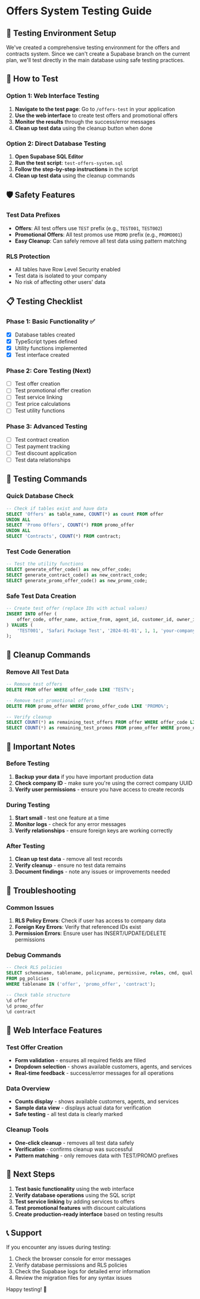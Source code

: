 # Offers System Testing Guide

## 🧪 Testing Environment Setup

We've created a comprehensive testing environment for the offers and contracts system. Since we can't create a Supabase branch on the current plan, we'll test directly in the main database using safe testing practices.

## 🚀 How to Test

### Option 1: Web Interface Testing
1. **Navigate to the test page**: Go to `/offers-test` in your application
2. **Use the web interface** to create test offers and promotional offers
3. **Monitor the results** through the success/error messages
4. **Clean up test data** using the cleanup button when done

### Option 2: Direct Database Testing
1. **Open Supabase SQL Editor**
2. **Run the test script**: `test-offers-system.sql`
3. **Follow the step-by-step instructions** in the script
4. **Clean up test data** using the cleanup commands

## 🛡️ Safety Features

### Test Data Prefixes
- **Offers**: All test offers use `TEST` prefix (e.g., `TEST001`, `TEST002`)
- **Promotional Offers**: All test promos use `PROMO` prefix (e.g., `PROMO001`)
- **Easy Cleanup**: Can safely remove all test data using pattern matching

### RLS Protection
- All tables have Row Level Security enabled
- Test data is isolated to your company
- No risk of affecting other users' data

## 📋 Testing Checklist

### Phase 1: Basic Functionality ✅
- [x] Database tables created
- [x] TypeScript types defined
- [x] Utility functions implemented
- [x] Test interface created

### Phase 2: Core Testing (Next)
- [ ] Test offer creation
- [ ] Test promotional offer creation
- [ ] Test service linking
- [ ] Test price calculations
- [ ] Test utility functions

### Phase 3: Advanced Testing
- [ ] Test contract creation
- [ ] Test payment tracking
- [ ] Test discount application
- [ ] Test data relationships

## 🔧 Testing Commands

### Quick Database Check
```sql
-- Check if tables exist and have data
SELECT 'Offers' as table_name, COUNT(*) as count FROM offer
UNION ALL
SELECT 'Promo Offers', COUNT(*) FROM promo_offer
UNION ALL
SELECT 'Contracts', COUNT(*) FROM contract;
```

### Test Code Generation
```sql
-- Test the utility functions
SELECT generate_offer_code() as new_offer_code;
SELECT generate_contract_code() as new_contract_code;
SELECT generate_promo_offer_code() as new_promo_code;
```

### Safe Test Data Creation
```sql
-- Create test offer (replace IDs with actual values)
INSERT INTO offer (
    offer_code, offer_name, active_from, agent_id, customer_id, owner_id
) VALUES (
    'TEST001', 'Safari Package Test', '2024-01-01', 1, 1, 'your-company-id'
);
```

## 🧹 Cleanup Commands

### Remove All Test Data
```sql
-- Remove test offers
DELETE FROM offer WHERE offer_code LIKE 'TEST%';

-- Remove test promotional offers
DELETE FROM promo_offer WHERE promo_offer_code LIKE 'PROMO%';

-- Verify cleanup
SELECT COUNT(*) as remaining_test_offers FROM offer WHERE offer_code LIKE 'TEST%';
SELECT COUNT(*) as remaining_test_promos FROM promo_offer WHERE promo_offer_code LIKE 'PROMO%';
```

## 🚨 Important Notes

### Before Testing
1. **Backup your data** if you have important production data
2. **Check company ID** - make sure you're using the correct company UUID
3. **Verify user permissions** - ensure you have access to create records

### During Testing
1. **Start small** - test one feature at a time
2. **Monitor logs** - check for any error messages
3. **Verify relationships** - ensure foreign keys are working correctly

### After Testing
1. **Clean up test data** - remove all test records
2. **Verify cleanup** - ensure no test data remains
3. **Document findings** - note any issues or improvements needed

## 🐛 Troubleshooting

### Common Issues
1. **RLS Policy Errors**: Check if user has access to company data
2. **Foreign Key Errors**: Verify that referenced IDs exist
3. **Permission Errors**: Ensure user has INSERT/UPDATE/DELETE permissions

### Debug Commands
```sql
-- Check RLS policies
SELECT schemaname, tablename, policyname, permissive, roles, cmd, qual 
FROM pg_policies 
WHERE tablename IN ('offer', 'promo_offer', 'contract');

-- Check table structure
\d offer
\d promo_offer
\d contract
```

## 📱 Web Interface Features

### Test Offer Creation
- **Form validation** - ensures all required fields are filled
- **Dropdown selection** - shows available customers, agents, and services
- **Real-time feedback** - success/error messages for all operations

### Data Overview
- **Counts display** - shows available customers, agents, and services
- **Sample data view** - displays actual data for verification
- **Safe testing** - all test data is clearly marked

### Cleanup Tools
- **One-click cleanup** - removes all test data safely
- **Verification** - confirms cleanup was successful
- **Pattern matching** - only removes data with TEST/PROMO prefixes

## 🎯 Next Steps

1. **Test basic functionality** using the web interface
2. **Verify database operations** using the SQL script
3. **Test service linking** by adding services to offers
4. **Test promotional features** with discount calculations
5. **Create production-ready interface** based on testing results

## 📞 Support

If you encounter any issues during testing:
1. Check the browser console for error messages
2. Verify database permissions and RLS policies
3. Check the Supabase logs for detailed error information
4. Review the migration files for any syntax issues

Happy testing! 🎉
